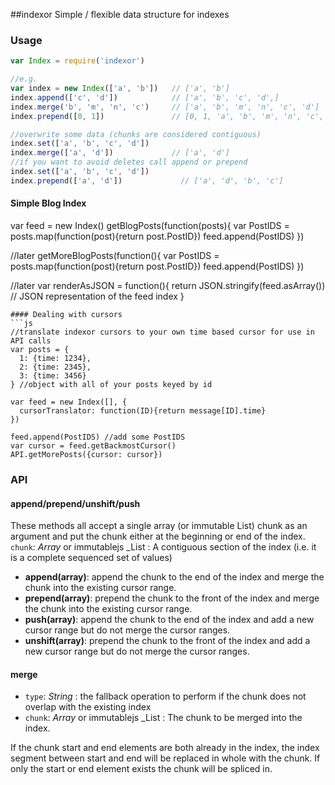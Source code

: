 ##indexor
Simple / flexible data structure for indexes

### Usage
```js
var Index = require('indexor')

//e.g.
var index = new Index(['a', 'b'])   // ['a', 'b']
index.append(['c', 'd'])            // ['a', 'b', 'c', 'd',]
index.merge('b', 'm', 'n', 'c')     // ['a', 'b', 'm', 'n', 'c', 'd']
index.prepend([0, 1])               // [0, 1, 'a', 'b', 'm', 'n', 'c', 'd']

//overwrite some data (chunks are considered contiguous)
index.set(['a', 'b', 'c', 'd'])
index.merge(['a', 'd'])             // ['a', 'd']
//if you want to avoid deletes call append or prepend
index.set(['a', 'b', 'c', 'd'])
index.prepend(['a', 'd'])             // ['a', 'd', 'b', 'c']
```

#### Simple Blog Index
var feed = new Index()
getBlogPosts(function(posts){
  var PostIDS = posts.map(function(post){return post.PostID})
  feed.append(PostIDS)
})

//later
getMoreBlogPosts(function(){
  var PostIDS = posts.map(function(post){return post.PostID})
  feed.append(PostIDS)
})

//later
var renderAsJSON = function(){
  return JSON.stringify(feed.asArray()) // JSON representation of the feed index
}
```
#### Dealing with cursors
```js
//translate indexor cursors to your own time based cursor for use in API calls
var posts = {
  1: {time: 1234},
  2: {time: 2345},
  3: {time: 3456}
} //object with all of your posts keyed by id

var feed = new Index([], {
  cursorTranslator: function(ID){return message[ID].time}
})

feed.append(PostIDS) //add some PostIDS
var cursor = feed.getBackmostCursor()
API.getMorePosts({cursor: cursor})
```

### API
#### append/prepend/unshift/push
These methods all accept a single array (or immutable List) chunk as an argument and put the chunk either at the beginning or end of the index.  
`chunk`: _Array_ or immutablejs _List : A contiguous section of the index (i.e. it is a complete sequenced set of values)  

* **append(array)**: append the chunk to the end of the index and merge the chunk into the existing cursor range.
* **prepend(array)**: prepend the chunk to the front of the index and merge the chunk into the existing cursor range.
* **push(array)**: append the chunk to the end of the index and add a new cursor range but do not merge the cursor ranges.
* **unshift(array)**: prepend the chunk to the front of the index and add a new cursor range but do not merge the cursor ranges.

#### merge
* `type`: _String_ : the fallback operation to perform if the chunk does not overlap with the existing index
* `chunk`: _Array_ or immutablejs _List : The chunk to be merged into the index.  

If the chunk start and end elements are both already in the index, the index segment between start and end will be replaced in whole with the chunk.  If only the start or end element exists the chunk will be spliced in.
